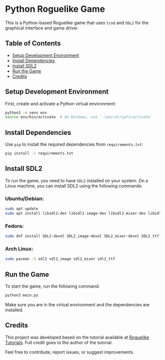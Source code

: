 # Python Roguelike Game

This is a Python-based Roguelike game that uses `tcod` and `SDL2` for the graphical interface and game driver.

## Table of Contents
- [Setup Development Environment](#setup-development-environment)
- [Install Dependencies](#install-dependencies)
- [Install SDL2](#install-sdl2)
- [Run the Game](#run-the-game)
- [Credits](#credits)

## Setup Development Environment

First, create and activate a Python virtual environment:

```bash
python3 -m venv env
source env/bin/activate  # On Windows, use `.\env\Scripts\activate`
```

## Install Dependencies

Use `pip` to install the required dependencies from `requirements.txt`:

```bash
pip install -r requirements.txt
```

## Install SDL2

To run the game, you need to have `SDL2` installed on your system. On a Linux machine, you can install SDL2 using the following commands:

### Ubuntu/Debian:

```bash
sudo apt update
sudo apt install libsdl2-dev libsdl2-image-dev libsdl2-mixer-dev libsdl2-ttf-dev
```

### Fedora:

```bash
sudo dnf install SDL2-devel SDL2_image-devel SDL2_mixer-devel SDL2_ttf-devel
```

### Arch Linux:

```bash
sudo pacman -S sdl2 sdl2_image sdl2_mixer sdl2_ttf
```

## Run the Game

To start the game, run the following command:

```bash
python3 main.py
```

Make sure you are in the virtual environment and the dependencies are installed.

## Credits

This project was developed based on the tutorial available at [Roguelike Tutorials](https://rogueliketutorials.com/). Full credit goes to the author of the tutorial.

Feel free to contribute, report issues, or suggest improvements.
